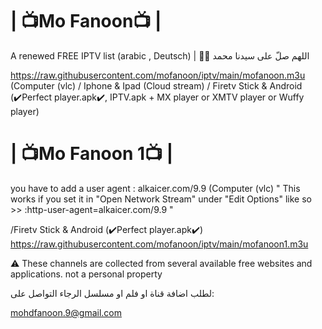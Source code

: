 # | 📺Mo Fanoon📺 |

A renewed FREE IPTV list (arabic , Deutsch)
 | 🤲🤲 اللهم صلّ على سيدنا محمد

https://raw.githubusercontent.com/mofanoon/iptv/main/mofanoon.m3u (Computer (vlc) / Iphone & Ipad (Cloud stream) / Firetv Stick & Android (✔️Perfect player.apk✔️, IPTV.apk + MX player or XMTV player or Wuffy player) 

# | 📺Mo Fanoon 1📺 |

you have to add a user agent : alkaicer.com/9.9
(Computer (vlc) " This works if you set it in "Open Network Stream" under "Edit Options" like so >>  :http-user-agent=alkaicer.com/9.9   " 

/Firetv Stick & Android (✔️Perfect player.apk✔️) 
https://raw.githubusercontent.com/mofanoon/iptv/main/mofanoon1.m3u 


⚠️ These channels are collected from several available free websites and applications. not a personal property 


لطلب اضافة قناة او فلم او مسلسل الرجاء التواصل على:  

mohdfanoon.9@gmail.com
